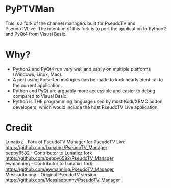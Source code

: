 PyPTVMan
========
This is a fork of the channel managers built for PseudoTV and PseudoTVLive. The intention of this fork is to port the application to Python2 and PyQt4 from Visual Basic.

Why?
====
- Python2 and PyQt4 run very well and easily on multiple platforms (Windows, Linux, Mac).
- A port using those technologies can be made to look nearly identical to the current application.
- Python and PyQt are arguably more accessible and easier to debug compared to Visual Basic.
- Python is THE programming language used by most Kodi/XBMC addon developers, which would include the host PseudoTV Live application.

Credit
======
Lunatixz - Fork of PseudoTV Manager for PseudoTV Live  
https://github.com/Lunatixz/PseudoTV_Manager  
peppy6582 - Contributor to Lunatixz fork  
https://github.com/peppy6582/PseudoTV_Manager  
ewmanning - Contributor to Lunatixz fork  
https://github.com/ewmanning/PseudoTV_Manager  
Messiadbunny - Original PseudoTV version  
https://github.com/Messiadbunny/PseudoTV_Manager  